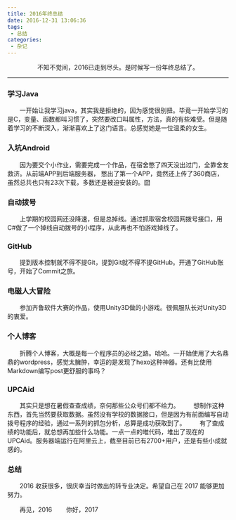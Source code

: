 ```yaml
---
title: 2016年终总结
date: 2016-12-31 13:06:36
tags:
 - 总结
categories:
 - 杂记
---
```

<div align=center>不知不觉间，2016已走到尽头。是时候写一份年终总结了。</div>

<!--more-->

---
### 学习Java
　　一开始让我学习java，其实我是拒绝的，因为感觉很别扭。毕竟一开始学习的是C，变量、函数都叫习惯了，突然要改口叫属性，方法，真的有些难受。但是随着学习的不断深入，渐渐喜欢上了这门语言。总感觉她是一位温柔的女生。
### 入坑Android
　　因为要交个小作业，需要完成一个作品，在宿舍憋了四天没出过门，全靠舍友救济。从前端APP到后端服务器， 憋出了第一个APP，竟然还上传了360商店，虽然总共也只有23次下载，多数还是被迫安装的。囧
### 自动拨号
　　上学期的校园网还没降速，但是总掉线。通过抓取宿舍校园网拨号接口，用C#做了一个掉线自动拨号的小程序，从此再也不怕游戏掉线了。
### GitHub
　　提到版本控制就不得不提Git，提到Git就不得不提GitHub。开通了GitHub账号，开始了Commit之旅。
### 电磁人大冒险
　　参加齐鲁软件大赛的作品，使用Unity3D做的小游戏。很佩服队长对Unity3D的衷爱。
### 个人博客
　　折腾个人博客，大概是每一个程序员的必经之路。哈哈。一开始使用了大名鼎鼎的wordpress，感觉太臃肿，幸运的是发现了hexo这种神器。还有比使用Markdown编写post更舒服的事吗？
### UPCAid
　　其实只是想在暑假查查成绩，奈何那些公众号们都不给力。
　　想制作这种东西，首先当然要获取数据。虽然没有学校的数据接口，但是因为有前面编写自动拨号程序的经验，通过一系列的抓包分析，总算是成功获取到了。
　　有了查成绩的功能后，就总想再加些什么功能。一点一点的堆代码，堆出了现在的UPCAid。服务器端运行在阿里云上，截至目前已有2700+用户，还是有些小成就感的。
### 总结
　　2016 收获很多，很庆幸当时做出的转专业决定。希望自己在 2017 能够更加努力。

　　再见，2016
　　你好，2017

